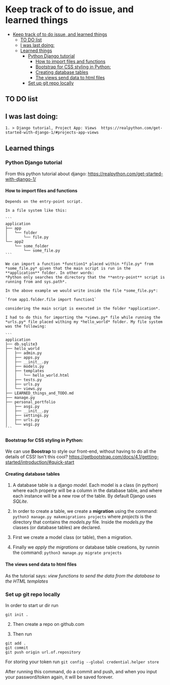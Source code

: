 # Keep track of to do issue, and learned things

- [Keep track of to do issue, and learned things](#keep-track-of-to-do-issue-and-learned-things)
  - [TO DO list](#to-do-list)
  - [I was last doing:](#i-was-last-doing)
  - [Learned things](#learned-things)
    - [Python Django tutorial](#python-django-tutorial)
      - [How to import files and functions](#how-to-import-files-and-functions)
      - [Bootstrap for CSS styling in Python:](#bootstrap-for-css-styling-in-python)
      - [Creating database tables](#creating-database-tables)
      - [The views send data to html files](#the-views-send-data-to-html-files)
    - [Set up git repo locally](#set-up-git-repo-locally)

## TO DO list

## I was last doing:

    1. > Django tutorial, Project App: Views  https://realpython.com/get-started-with-django-1/#projects-app-views
   
## Learned things 

### Python Django tutorial 
From this python tutorial about django: https://realpython.com/get-started-with-django-1/

#### How to import files and functions 
    Depends on the entry-point script.

    In a file system like this:

    ```
    application 
    ├── app
    │   └── folder
    │       └── file.py
    └── app2
        └── some_folder
            └── some_file.py
    ```

    We can import a function *function1* placed within *file.py* from *some_file.py* given that the main script is run in the **application** folder. In other words:
    *Python only searches the directory that the **entry-point** script is running from and sys.path*. 

    In the above example we would write inside the file *some_file.py*:

    `from app1.folder.file import function1`

    considering the main script is executed in the folder *application*.

    I had to do this for importing the *views.py* file while running the *urls.py* file placed withing my *hello_world* folder. My file system was the following:

    ```
    application 
    ├── db.sqlite3
    ├── hello_world
    │   ├── admin.py
    │   ├── apps.py
    │   ├── __init__.py
    │   ├── models.py
    │   ├── templates
    │   │   └── hello_world.html
    │   ├── tests.py
    │   ├── urls.py
    │   └── views.py
    ├── LEARNED_things_and_TODO.md
    ├── manage.py
    ├── personal_portfolio
    │   ├── asgi.py
    │   ├── __init__.py
    │   ├── settings.py
    │   ├── urls.py
    │   └── wsgi.py
    ```

#### Bootstrap for CSS styling in Python:
 We can use **Boostrap** to style our front-end, without having to do all the details of CSS! Isn't this cool? https://getbootstrap.com/docs/4.1/getting-started/introduction/#quick-start

#### Creating database tables

1. A database table is a django *model*. Each model is a class (in python) where each property will be a column in the database table, and where each instance will be a new row of the table. By default Django uses *SQLite*.

2. In order to create a table, we create a **migration** using the command:
   `python3 manage.py makemigrations projects`
   where *projects* is the directory that contains the *models.py* file. Inside the *models.py* the classes (or database tables) are declared.

3. First we create a model class (or table), then a migration.

4. Finally we *apply the migrations* or database table creations, by runnin the command:
   `python3 manage.py migrate projects`

#### The views send data to html files

 As the tutorial says: *view functions to send the data from the database to the HTML templates*



### Set up git repo locally

In order to start ur dir run

`git init .`

2. Then create a repo on github.com

3. Then run

```
git add .
git commit
git push origin url.of.repository
```
For storing your token run
`git config --global credential.helper store`

After running this command, do a commit and push, and when you input your password/token again, it will be saved forever.